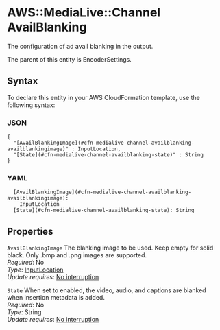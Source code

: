 # AWS::MediaLive::Channel AvailBlanking<a name="aws-properties-medialive-channel-availblanking"></a>

The configuration of ad avail blanking in the output\.

The parent of this entity is EncoderSettings\.

## Syntax<a name="aws-properties-medialive-channel-availblanking-syntax"></a>

To declare this entity in your AWS CloudFormation template, use the following syntax:

### JSON<a name="aws-properties-medialive-channel-availblanking-syntax.json"></a>

```
{
  "[AvailBlankingImage](#cfn-medialive-channel-availblanking-availblankingimage)" : InputLocation,
  "[State](#cfn-medialive-channel-availblanking-state)" : String
}
```

### YAML<a name="aws-properties-medialive-channel-availblanking-syntax.yaml"></a>

```
  [AvailBlankingImage](#cfn-medialive-channel-availblanking-availblankingimage):
    InputLocation
  [State](#cfn-medialive-channel-availblanking-state): String
```

## Properties<a name="aws-properties-medialive-channel-availblanking-properties"></a>

`AvailBlankingImage` <a name="cfn-medialive-channel-availblanking-availblankingimage"></a>
The blanking image to be used\. Keep empty for solid black\. Only \.bmp and \.png images are supported\.  
_Required_: No  
_Type_: [InputLocation](aws-properties-medialive-channel-inputlocation.md)  
_Update requires_: [No interruption](https://docs.aws.amazon.com/AWSCloudFormation/latest/UserGuide/using-cfn-updating-stacks-update-behaviors.html#update-no-interrupt)

`State` <a name="cfn-medialive-channel-availblanking-state"></a>
When set to enabled, the video, audio, and captions are blanked when insertion metadata is added\.  
_Required_: No  
_Type_: String  
_Update requires_: [No interruption](https://docs.aws.amazon.com/AWSCloudFormation/latest/UserGuide/using-cfn-updating-stacks-update-behaviors.html#update-no-interrupt)

